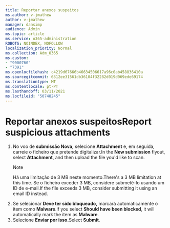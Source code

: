 ```yaml
---
title: Reportar anexos suspeitos
ms.author: v-jmathew
author: v-jmathew
manager: dansimp
audience: Admin
ms.topic: article
ms.service: o365-administration
ROBOTS: NOINDEX, NOFOLLOW
localization_priority: Normal
ms.collection: Adm_O365
ms.custom:
- "9000760"
- "7391"
ms.openlocfilehash: c4219d67666b46634506617a96c0ab458836410a
ms.sourcegitcommit: 6312ee31561db36104f32282d019d069ede69174
ms.translationtype: MT
ms.contentlocale: pt-PT
ms.lasthandoff: 03/11/2021
ms.locfileid: "50748245"
---
```

# <a name="report-suspicious-attachments"></a><span data-ttu-id="0ffdc-102">Reportar anexos suspeitos</span><span class="sxs-lookup"><span data-stu-id="0ffdc-102">Report suspicious attachments</span></span>

1. <span data-ttu-id="0ffdc-103">No voo de **submissão Nova,** selecione **Attachment** e, em seguida, carreie o ficheiro que pretende digitalizar.</span><span class="sxs-lookup"><span data-stu-id="0ffdc-103">In the **New submission** flyout, select **Attachment**, and then upload the file you'd like to scan.</span></span>
    > [!NOTE]
    > <span data-ttu-id="0ffdc-104">Há uma limitação de 3 MB neste momento.</span><span class="sxs-lookup"><span data-stu-id="0ffdc-104">There's a 3 MB limitation at this time.</span></span> <span data-ttu-id="0ffdc-105">Se o ficheiro exceder 3 MB, considere submetê-lo usando um ID de e-mail.</span><span class="sxs-lookup"><span data-stu-id="0ffdc-105">If the file exceeds 3 MB, consider submitting it using an email ID instead.</span></span>
2. <span data-ttu-id="0ffdc-106">Se selecionar **Deve ter sido bloqueado,** marcará automaticamente o item como **Malware**.</span><span class="sxs-lookup"><span data-stu-id="0ffdc-106">If you select **Should have been blocked**, it will automatically mark the item as **Malware**.</span></span>
3. <span data-ttu-id="0ffdc-107">Selecione **Enviar por isso.**</span><span class="sxs-lookup"><span data-stu-id="0ffdc-107">Select **Submit**.</span></span>
